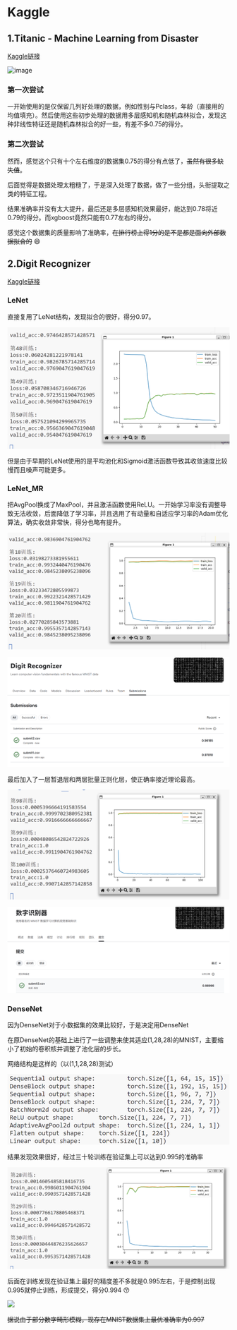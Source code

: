 # Kaggle  

## 1.Titanic - Machine Learning from Disaster  

[Kaggle链接](https://www.kaggle.com/competitions/titanic)  

<img width="1940" height="1119" alt="image" src="https://github.com/user-attachments/assets/aaabab1d-c7ec-4d6a-a912-3c2b566a2602" />  

### 第一次尝试  

一开始使用的是仅保留几列好处理的数据，例如性别与Pclass，年龄（直接用的均值填充）。然后使用这些初步处理的数据用多层感知机和随机森林拟合，发现这种非线性特征还是随机森林拟合的好一些，有差不多0.75的得分。  

### 第二次尝试
然而，感觉这个只有十个左右维度的数据集0.75的得分有点低了，~~虽然有很多缺失值~~。  

后面觉得是数据处理太粗糙了，于是深入处理了数据，做了一些分组，头衔提取之类的特征工程。  

结果准确率并没有太大提升，最后还是多层感知机效果最好，能达到0.78将近0.79的得分。而xgboost竟然只能有0.77左右的得分。  

感觉这个数据集的质量影响了准确率，~~在排行榜上得1分的是不是都是面向外部数据拟合的~~ 😄


## 2.Digit Recognizer  

[Kaggle链接](https://www.kaggle.com/competitions/digit-recognizer)  

### LeNet  

直接复用了LeNet结构，发现拟合的很好，得分0.97。  

![](assets/LeNet.png)

但是由于早期的LeNet使用的是平均池化和Sigmoid激活函数导致其收敛速度比较慢而且噪声可能更多。  

### LeNet_MR  

把AvgPool换成了MaxPool，并且激活函数使用ReLU。一开始学习率没有调整导致无法收敛，后面降低了学习率，并且选用了有动量和自适应学习率的Adam优化算法，确实收敛非常快，得分也略有提升。  

![](assets/LeNet_MR.png)  

![](assets/Score.png)

最后加入了一层暂退层和两层批量正则化层，使正确率接近理论最高。 

![](assets/LeNet_MR_PRO.png)  

![](assets/Score1.png) 

### DenseNet  

因为DenseNet对于小数据集的效果比较好，于是决定用DenseNet  

在原DenseNet的基础上进行了一些调整来使其适应(1,28,28)的MNIST，主要缩小了初始的卷积核并调整了池化层的步长。  

网络结构是这样的（以(1,1,28,28)测试）  

![](./assets/DenseNet_structure.png)

结果发现效果很好，经过三十轮训练在验证集上可以达到0.995的准确率  

![](./assets/DenseNet.png)  

后面在训练发现在验证集上最好的精度差不多就是0.995左右，于是控制出现0.995就停止训练，形成提交，得分0.994  😙

![](./assets/Score3.png)  

~~据说由于部分数字畸形模糊，现存在MNIST数据集上最优准确率为0.997~~
